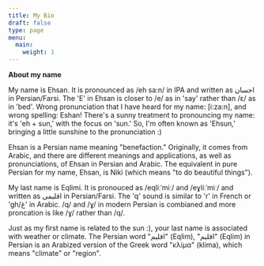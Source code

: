 ```yaml
---
title: My Bio
draft: false
type: page
menu:
  main:
    weight: 1
---
```

**About my name**

My name is Ehsan. It is pronounced as /eh sa:n/ in IPA and written as احسان in Persian/Farsi. The 'E' in Ehsan is closer to /e/ as in 'say' rather than /ɛ/ as in 'bed'. Wrong pronunciation that I have heard for my name: [i:za:n], and wrong spelling: Eshan! There's a sunny treatment to pronouncing my name: it's 'eh + sun,' with the focus on 'sun.' So, I'm often known as 'Ehsun,' bringing a little sunshine to the pronunciation :)

Ehsan is a Persian name meaning "benefaction." Originally, it comes from Arabic, and there are different meanings and applications, as well as pronunciations, of Ehsan in Persian and Arabic. The equivalent in pure Persian for my name, Ehsan, is Niki (which means "to do beautiful things"). 

My last name is Eqlimi. It is pronouced as /eqliːˈmiː/ and /eɣliːˈmiː/ and written as اقلیمی in Persian/Farsi. The 'q' sound is similar to 'r' in French or 'gh/غ' in Arabic. /q/ and /ɣ/ in modern Persian is combianed and more proncation is like /ɣ/ rather than /q/. 

Just as my first name is related to the sun :), your last name is associated with weather or climate. The Persian word "اقلیم" (Eqlim), "اقلیم" (Eqlim) in Persian is an Arabized version of the Greek word "κλίμα" (klima), which means "climate" or "region". 





